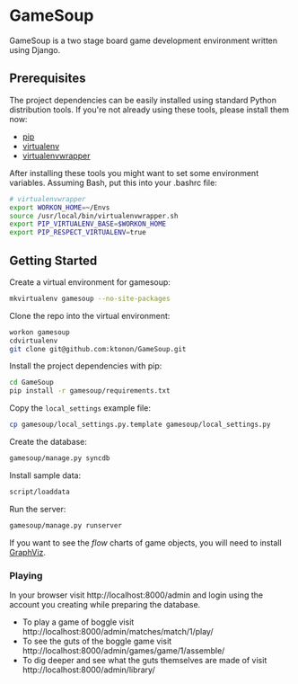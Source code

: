 GameSoup
========

GameSoup is a two stage board game development environment written using Django.

Prerequisites
-------------

The project dependencies can be easily installed using standard Python distribution tools. If you're not already using these tools, please install them now:

* [pip](http://pypi.python.org/pypi/pip)
* [virtualenv](http://pypi.python.org/pypi/virtualenv)
* [virtualenvwrapper](http://www.doughellmann.com/projects/virtualenvwrapper/)

After installing these tools you might want to set some environment variables. Assuming Bash, put this into your .bashrc file:

```bash
# virtualenvwrapper
export WORKON_HOME=~/Envs
source /usr/local/bin/virtualenvwrapper.sh
export PIP_VIRTUALENV_BASE=$WORKON_HOME
export PIP_RESPECT_VIRTUALENV=true
```

Getting Started
---------------

Create a virtual environment for gamesoup:

```bash
mkvirtualenv gamesoup --no-site-packages
```

Clone the repo into the virtual environment:

```bash
workon gamesoup
cdvirtualenv
git clone git@github.com:ktonon/GameSoup.git
```

Install the project dependencies with pip:

```bash
cd GameSoup
pip install -r gamesoup/requirements.txt
```

Copy the `local_settings` example file:

```bash
cp gamesoup/local_settings.py.template gamesoup/local_settings.py
```

Create the database:

```bash
gamesoup/manage.py syncdb
```

Install sample data:

```bash
script/loaddata
```

Run the server:

```bash
gamesoup/manage.py runserver
```

If you want to see the *flow* charts of game objects, you will need to install [GraphViz](http://www.graphviz.org/Download.php).

### Playing

In your browser visit http://localhost:8000/admin and login using the account
you creating while preparing the database.

* To play a game of boggle visit
  http://localhost:8000/admin/matches/match/1/play/
* To see the guts of the boggle game visit
  http://localhost:8000/admin/games/game/1/assemble/
* To dig deeper and see what the guts themselves are made of visit
  http://localhost:8000/admin/library/
